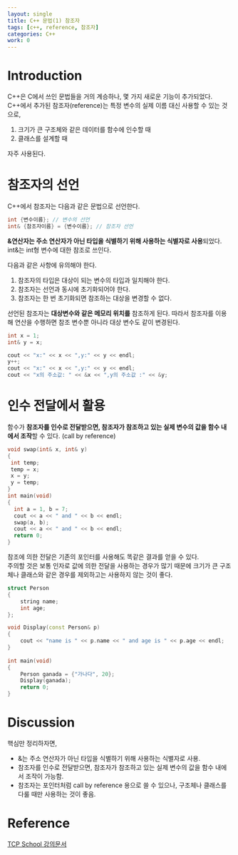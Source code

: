 ```yaml
---
layout: single
title: C++ 문법(1) 참조자
tags: [c++, reference, 참조자]
categories: C++
work: 0
---
```

# Introduction
C++은 C에서 쓰인 문법들을 거의 계승하나, 몇 가지 새로운 기능이 추가되었다.
C++에서 추가된 참조자(reference)는 특정 변수의 실제 이름 대신 사용할 수 있는 것으로,   
1. 크기가 큰 구조체와 같은 데이터를 함수에 인수할 때
2. 클래스를 설계할 때   

자주 사용된다.

# 참조자의 선언
C++에서 참조자는 다음과 같은 문법으로 선언한다.
```cpp
int {변수이름}; // 변수의 선언
int& {참조자이름} = {변수이름}; // 참조자 선언
```
**&연산자는 주소 연산자가 아닌 타입을 식별하기 위해 사용하는 식별자로 사용**되었다.
int&는 int형 변수에 대한 참조로 쓰인다.

다음과 같은 사항에 유의해야 한다.
1. 참조자의 타입은 대상이 되는 변수의 타입과 일치해야 한다.
2. 참조자는 선언과 동시에 초기화되어야 한다.
3. 참조자는 한 번 초기화되면 참조하는 대상을 변경할 수 없다.

선언된 참조자는 **대상변수와 같은 메모리 위치를** 참조하게 된다.
따라서 참조자를 이용해 연산을 수행하면 참조 변수뿐 아니라 대상 변수도 같이 변경된다.
```cpp
int x = 1;
int& y = x;

cout << "x:" << x << ",y:" << y << endl;
y++;
cout << "x:" << x << ",y:" << y << endl;
cout << "x의 주소값: " << &x << ",y의 주소값 :" << &y;
```

# 인수 전달에서 활용
함수가 **참조자를 인수로 전달받으면, 참조자가 참조하고 있는 실제 변수의 값을 함수 내에서 조작**할 수 있다. (call by reference)
```cpp
void swap(int& x, int& y)
{
 int temp;
 temp = x;
 x = y;
 y = temp;
}
int main(void)
{
  int a = 1, b = 7;
  cout << a << " and " << b << endl;
  swap(a, b);
  cout << a << " and " << b << endl;
  return 0;
}
```
참조에 의한 전달은 기존의 포인터를 사용해도 똑같은 결과를 얻을 수 있다.   
주의할 것은 보통 인자로 값에 의한 전달을 사용하는 경우가 많기 때문에 크기가 큰 구조체나 클래스와 같은 경우를 제외하고는 사용하지 않는 것이 좋다.


```cpp
struct Person
{
    string name;
    int age;   
};

void Display(const Person& p)
{
    cout << "name is " << p.name << " and age is " << p.age << endl;
}
 
int main(void)
{
    Person ganada = {"가나다", 20};
    Display(ganada);
    return 0;
}
```
# Discussion
핵심만 정리하자면,
- &는 주소 연산자가 아닌 타입을 식별하기 위해 사용하는 식별자로 사용.
- 참조자를 인수로 전달받으면, 참조자가 참조하고 있는 실제 변수의 값을 함수 내에서 조작이 가능함.
- 참조자는 포인터처럼 call by reference 용으로 쓸 수 있으나, 구조체나 클래스를 다룰 때만 사용하는 것이 좋음.

# Reference
[TCP School 강의문서](http://www.tcpschool.com/cpp/cpp_intro_iostream)  
